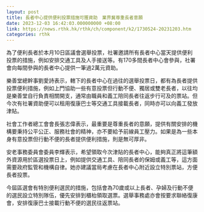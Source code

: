 ```yaml
---
layout: post
title: 長者中心提供便利投票措施可獲資助　業界冀尊重長者意願
date: 2023-12-03 16:42:03.000000000 +08:00
link: https://news.rthk.hk/rthk/ch/component/k2/1730524-20231203.htm
categories: rthk
---
```


為了便利長者於本月10日區議會選舉投票，社署邀請所有長者中心當天提供便利投票的措施，例如安排交通工具及人手接送等。有170多間長者中心會參與，社署會向每間參與的長者中心提供一筆過2萬元資助。

樂善堂總幹事劉愛詩表示，轄下的長者中心在過往的選舉投票日，都有為長者提供投票便利措施，例如上門協助一些有意投票但行動不便、獨居或雙老長者，以往均是樂善堂自行負責相關開支，通常由職員和義工陪同長者往返步行可及的票站。但今次有社署資助便可以租用復康巴士等交通工具接載長者，同時亦可以向義工發放津貼。

社會工作者總工會會長張志偉表示，最重要是尊重長者的意願，提供有關安排的機構要秉持公平公正、服務社會的精神，亦不要給予前線員工壓力。如果是為一些本身有意投票但行動不便的長者提供便利措施，則是無可厚非。

安老事務委員會委員李輝表示，希望領取今次津貼的長者中心，能夠真正將這筆額外資源用於區選投票日上，例如提供交通工具、陪同長者的保姆或義工等，這方面需要政府監管和機構自律。她亦建議當局考慮在長者中心附近設立特別票站，方便長者投票。

今屆區選會有特別便利選民的措施，包括會為70歲或以上長者、孕婦及行動不便的選民設立特別隊伍，優先安排到櫃枱領取選票。選舉事務處亦會按要求聯絡復康會，安排復康巴士接載行動不便的選民往返票站。
